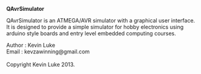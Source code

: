<b>QAvrSimulator</b>
<p>QAvrSimulator is an ATMEGA/AVR simulator with a graphical user interface. 
It is designed to provide a simple simulator for hobby electronics using arduino style boards and entry level embedded computing courses.</p>
<p>Author : Kevin Luke <br/>
Email : kevzawinning@gmail.com<br/><br/>
Copyright Kevin Luke 2013.
</p>

